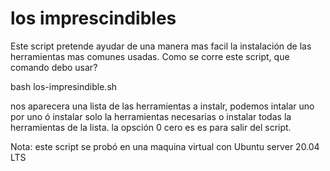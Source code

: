 # los imprescindibles
Este script pretende ayudar de una manera mas facil la instalación de las herramientas mas comunes usadas.
Como se corre este script, que comando debo usar?

bash los-impresindible.sh

nos aparecera una lista de las herramientas a instalr, podemos intalar uno por uno ó instalar solo la herramientas
necesarias o instalar todas la herramientas de la lista.
la opsción 0 cero es es para salir del script.

Nota: este script se probó en una maquina virtual con Ubuntu server 20.04 LTS
